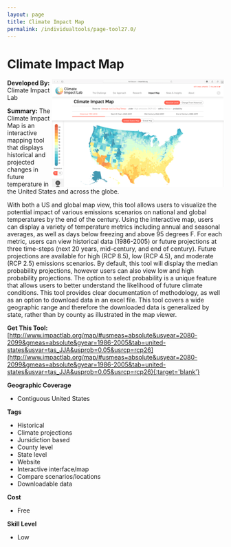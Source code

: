 ```yaml
---
layout: page
title: Climate Impact Map
permalink: /individualtools/page-tool27.0/
---
```

# Climate Impact Map

<img src="/images/scaled_250_400/TOOLID_27.0_ScreenCapture-1.png" style="max-height:250px;max-width:400;" align="right"/>

**Developed By:** Climate Impact Lab

**Summary:** The Climate Impact Map is an interactive mapping tool that displays historical and projected changes in future temperature in the United States and across the globe. 

With both a US and global map view, this tool allows users to visualize the potential impact of various emissions scenarios on national and global temperatures by the end of the century. Using the interactive map, users can display a variety of temperature metrics including annual and seasonal averages, as well as days below freezing and above 95 degrees F. For each metric, users can view historical data (1986-2005) or future projections at three time-steps (next 20 years, mid-century, and end of century). Future projections are available for high (RCP 8.5), low (RCP 4.5), and moderate (RCP 2.5) emissions scenarios. By default, this tool will display the median probability projections, however users can also view low and high probability projections. The option to select probability is a unique feature that allows users to better understand the likelihood of future climate conditions. This tool provides clear documentation of methodology, as well as an option to download data in an excel file. This tool covers a wide geographic range and therefore the downloaded data is generalized by state, rather than by county as illustrated in the map viewer.

**Get This Tool:** [http://www.impactlab.org/map/#usmeas=absolute&usyear=2080-2099&gmeas=absolute&gyear=1986-2005&tab=united-states&usvar=tas_JJA&usprob=0.05&usrcp=rcp26](http://www.impactlab.org/map/#usmeas=absolute&usyear=2080-2099&gmeas=absolute&gyear=1986-2005&tab=united-states&usvar=tas_JJA&usprob=0.05&usrcp=rcp26){:target='blank'}

**Geographic Coverage**

* Contiguous United States

**Tags**

*  Historical 
*  Climate projections
*  Jursidiction based
*  County level
*  State level
*  Website
*  Interactive interface/map
*  Compare scenarios/locations
*  Downloadable data

**Cost**

* Free

**Skill Level**

* Low
